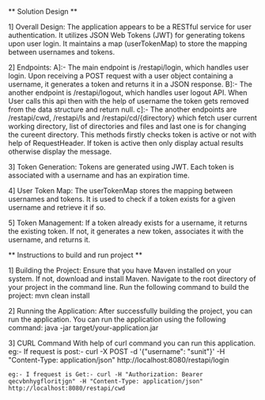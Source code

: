 ** Solution Design **

1] Overall Design:
    The application appears to be a RESTful service for user authentication.
    It utilizes JSON Web Tokens (JWT) for generating tokens upon user login.
    It maintains a map (userTokenMap) to store the mapping between usernames and tokens.

2] Endpoints:
    A]:- The main endpoint is /restapi/login, which handles user login.
          Upon receiving a POST request with a user object containing a username, it generates a token and returns it in a JSON response.
    B]:- The another endpoint is /restapi/logout, which handles user logout API.
          When User calls this api then with the help of username the token gets  removed from the data structure and return null.
    c]:- The another endpoints are /restapi/cwd, /restapi/ls and /restapi/cd/{directory} which fetch user current working directory, list of directories and files and last one is for changing the cureent directory. 
          This methods firstly checks token is active or not with help of RequestHeader. If token is active then only display actual results otherwise display the message.

3] Token Generation:
    Tokens are generated using JWT.
    Each token is associated with a username and has an expiration time.

4] User Token Map:
    The userTokenMap stores the mapping between usernames and tokens.
    It is used to check if a token exists for a given username and retrieve it if so.

5] Token Management:
    If a token already exists for a username, it returns the existing token.
    If not, it generates a new token, associates it with the username, and returns it.


** Instructions to build and run project **

1] Building the Project:
    Ensure that you have Maven installed on your system. If not, download and install Maven.
    Navigate to the root directory of your project in the command line.
    Run the following command to build the project:
        mvn clean install

2] Running the Application:
    After successfully building the project, you can run the application.
    You can run the application using the following command:
        java -jar target/your-application.jar

3] CURL Command
    With help of curl command you can run this application.
    eg:- If request is post:-  curl -X POST -d '{"username": "sunit"}' -H "Content-Type: application/json" http://localhost:8080/restapi/login
    
    eg:- I frequest is Get:- curl -H "Authorization: Bearer qecvbnhygfloritjgn" -H "Content-Type: application/json" http://localhost:8080/restapi/cwd
